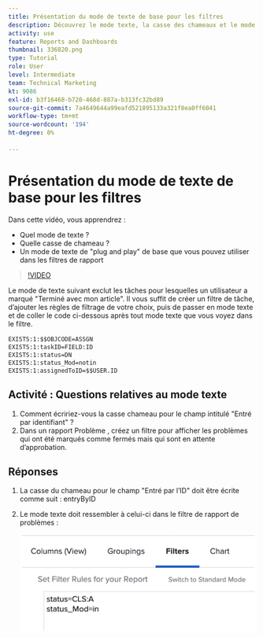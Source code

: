 ```yaml
---
title: Présentation du mode de texte de base pour les filtres
description: Découvrez le mode texte, la casse des chameaux et le mode de texte de base "plug and play" que vous pouvez utiliser dans vos filtres de rapports dans [!DNL  Workfront].
activity: use
feature: Reports and Dashboards
thumbnail: 336820.png
type: Tutorial
role: User
level: Intermediate
team: Technical Marketing
kt: 9086
exl-id: b3f16468-b720-468d-887a-b313fc32bd89
source-git-commit: 7a4649644a99eafd521895133a321f8ea0ff6041
workflow-type: tm+mt
source-wordcount: '194'
ht-degree: 0%

---
```


# Présentation du mode de texte de base pour les filtres

Dans cette vidéo, vous apprendrez :

* Quel mode de texte ?
* Quelle casse de chameau ?
* Un mode de texte de &quot;plug and play&quot; de base que vous pouvez utiliser dans les filtres de rapport

>[!VIDEO](https://video.tv.adobe.com/v/336820/?quality=12)

Le mode de texte suivant exclut les tâches pour lesquelles un utilisateur a marqué &quot;Terminé avec mon article&quot;. Il vous suffit de créer un filtre de tâche, d’ajouter les règles de filtrage de votre choix, puis de passer en mode texte et de coller le code ci-dessous après tout mode texte que vous voyez dans le filtre.

```
EXISTS:1:$$OBJCODE=ASSGN  
EXISTS:1:taskID=FIELD:ID  
EXISTS:1:status=DN  
EXISTS:1:status_Mod=notin  
EXISTS:1:assignedToID=$$USER.ID 
```

## Activité : Questions relatives au mode texte

1. Comment écririez-vous la casse chameau pour le champ intitulé &quot;Entré par identifiant&quot; ?
1. Dans un rapport Problème , créez un filtre pour afficher les problèmes qui ont été marqués comme fermés mais qui sont en attente d’approbation.

## Réponses

1. La casse du chameau pour le champ &quot;Entré par l’ID&quot; doit être écrite comme suit : entryByID
1. Le mode texte doit ressembler à celui-ci dans le filtre de rapport de problèmes :

   ![Image de l’écran pour créer un nouveau filtre en mode texte](assets/btm-answer.png)

